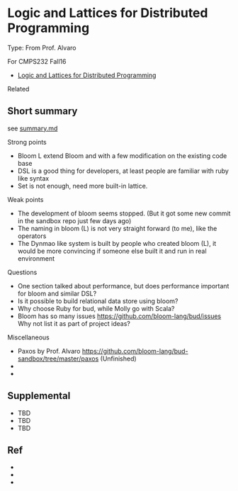 # Logic and Lattices for Distributed Programming

Type: From Prof. Alvaro

For CMPS232 Fall16

- [Logic and Lattices for Distributed Programming](http://db.cs.berkeley.edu/papers/UCB-lattice-tr.pdf)

Related


## Short summary

see [summary.md](summary.md)

Strong points

- Bloom L extend Bloom and with a few modification on the existing code base
- DSL is a good thing for developers, at least people are familiar with ruby like syntax
- Set is not enough, need more built-in lattice.

Weak points

- The development of bloom seems stopped. (But it got some new commit in the sandbox repo just few days ago)
- The naming in bloom (L) is not very straight forward (to me), like the operators
- The Dynmao like system is built by people who created bloom (L), it would be more convincing if someone else built it and run in real environment

Questions

- One section talked about performance, but does performance important for bloom and similar DSL?
- Is it possible to build relational data store using bloom?
- Why choose Ruby for bud, while Molly go with Scala?
- Bloom has so many issues https://github.com/bloom-lang/bud/issues Why not list it as part of project ideas?

Miscellaneous

- Paxos by Prof. Alvaro https://github.com/bloom-lang/bud-sandbox/tree/master/paxos (Unfinished)
-
-

## Supplemental

- TBD
- TBD
- TBD

## Ref

-
-
-
